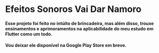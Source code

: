 # Efeitos Sonoros Vai Dar Namoro

#### Esse projeto foi feito no intúito de brincadeira, mas além disso, trouxe ensinamentos e aprimoramentos na aplicabilidade do meu estudo em Flutter como um todo.
#### Vou deixar ele disponível na Google Play Store em breve.
